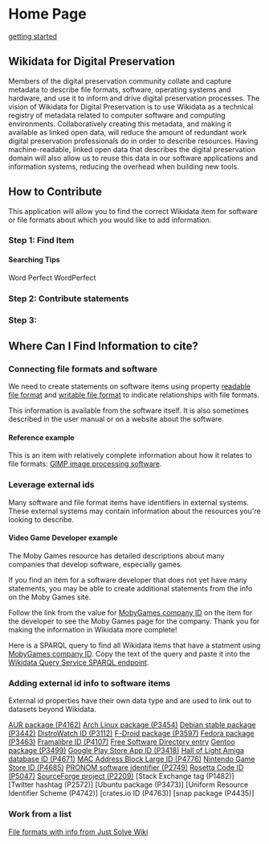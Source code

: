 Home Page
=========

[getting started](getting-started/)

## Wikidata for Digital Preservation
Members of the digital preservation community collate and capture metadata to describe file formats, software, operating systems and hardware, and use it to inform and drive digital preservation processes. The vision of Wikidata for Digital Preservation is to use Wikidata as a technical registry of metadata related to computer software and computing environments. Collaboratively creating this metadata, and making it available as linked open data, will reduce the amount of redundant work digital preservation professionals do in order to describe resources. Having machine-readable, linked open data that describes the digital preservation domain will also allow us to reuse this data in our software applications and information systems, reducing the overhead when building new tools. 




## How to Contribute
This application will allow you to find the correct Wikidata item for software or file formats about which you would like to add information.

### Step 1: Find Item

#### Searching Tips
Word Perfect
WordPerfect

### Step 2: Contribute statements

### Step 3: 












## Where Can I Find Information to cite? 

### Connecting file formats and software

We need to create statements on software items using property [readable file format](https://www.wikidata.org/wiki/Property:P1072) and [writable file format](https://www.wikidata.org/wiki/Property:P1072) to indicate relationships with file formats.

This information is available from the software itself. It is also sometimes described in the user manual or on a website about the software.
#### Reference example
This is an item with relatively complete information about how it relates to file formats: [GIMP image processing software](https://www.wikidata.org/wiki/Q8038).

### Leverage external ids
Many software and file format items have identifiers in external systems. These external systems may contain information about the resources you're looking to describe.
#### Video Game Developer example
The Moby Games resource has detailed descriptions about many companies that develop software, especially games.

If you find an item for a software developer that does not yet have many statements, you may be able to create additional statements from the info on the Moby Games site.

Follow the link from the value for [MobyGames company ID](https://www.wikidata.org/wiki/Property:P4773) on the item for the developer to see the Moby Games page for the company. Thank you for making the information in Wikidata more complete! 

Here is a SPARQL query to find all Wikidata items that have a statment using [MobyGames company ID](https://www.wikidata.org/wiki/Property:P4773). Copy the text of the query and paste it into the [Wikidata Query Service SPARQL endpoint](https://query.wikidata.org).
### Adding external id info to software items

External id properties have their own data type and are used to link out to datasets beyond Wikidata.

   [AUR package (P4162)](https://www.wikidata.org/wiki/Property:P4162)
    [Arch Linux package (P3454)](https://www.wikidata.org/wiki/Property:P3454)
   [Debian stable package (P3442)](https://www.wikidata.org/wiki/Property:P3442)
   [DistroWatch ID (P3112)](https://www.wikidata.org/wiki/Property:P3112)
    [F-Droid package (P3597)](https://www.wikidata.org/wiki/Property:P3597)
    [Fedora package (P3463)](https://www.wikidata.org/wiki/Property:P3463)
    [Framalibre ID (P4107)](https://www.wikidata.org/wiki/Property:P4107)
    [Free Software Directory entry](https://www.wikidata.org/wiki/Property:P2537)
    [Gentoo package (P3499)](https://www.wikidata.org/wiki/Property:P3499)
    [Google Play Store App ID (P3418)](https://www.wikidata.org/wiki/Property:P3418)
    [Hall of Light Amiga database ID (P4671)](https://www.wikidata.org/wiki/Property:P4671)
    [MAC Address Block Large ID (P4776)](https://www.wikidata.org/wiki/Property:P4776)
    [Nintendo Game Store ID (P4685)](https://www.wikidata.org/wiki/Property:P4685)
    [PRONOM software identifier (P2749)](https://www.wikidata.org/wiki/Property:P2749)
    [Rosetta Code ID (P5047)](https://www.wikidata.org/wiki/Property:P5407)
    [SourceForge project (P2209)](https://www.wikidata.org/wiki/Property:P2209)
    [Stack Exchange tag (P1482)]
    [Twitter hashtag (P2572)]
    [Ubuntu package (P3473)]
    [Uniform Resource Identifier Scheme (P4742)]
    [crates.io ID (P4763)]
    [snap package (P4435)]
### Work from a list

[File formats with info from Just Solve Wiki](https://www.wikidata.org/wiki/User:YULdigitalpreservation/FileFormatsList)
